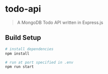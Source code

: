 # todo-api

> A MongoDB Todo API written in Express.js

## Build Setup

``` bash
# install dependencies
npm install

# run at port specified in .env
npm run start

```
